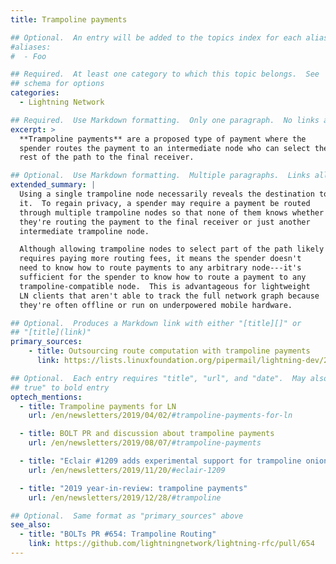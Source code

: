 ```yaml
---
title: Trampoline payments

## Optional.  An entry will be added to the topics index for each alias
#aliases:
#  - Foo

## Required.  At least one category to which this topic belongs.  See
## schema for options
categories:
  - Lightning Network

## Required.  Use Markdown formatting.  Only one paragraph.  No links allowed.
excerpt: >
  **Trampoline payments** are a proposed type of payment where the
  spender routes the payment to an intermediate node who can select the
  rest of the path to the final receiver.

## Optional.  Use Markdown formatting.  Multiple paragraphs.  Links allowed.
extended_summary: |
  Using a single trampoline node necessarily reveals the destination to
  it.  To regain privacy, a spender may require a payment be routed
  through multiple trampoline nodes so that none of them knows whether
  they're routing the payment to the final receiver or just another
  intermediate trampoline node.

  Although allowing trampoline nodes to select part of the path likely
  requires paying more routing fees, it means the spender doesn't
  need to know how to route payments to any arbitrary node---it's
  sufficient for the spender to know how to route a payment to any
  trampoline-compatible node.  This is advantageous for lightweight
  LN clients that aren't able to track the full network graph because
  they're often offline or run on underpowered mobile hardware.

## Optional.  Produces a Markdown link with either "[title][]" or
## "[title](link)"
primary_sources:
    - title: Outsourcing route computation with trampoline payments
      link: https://lists.linuxfoundation.org/pipermail/lightning-dev/2019-March/001939.html

## Optional.  Each entry requires "title", "url", and "date".  May also use "feature:
## true" to bold entry
optech_mentions:
  - title: Trampoline payments for LN
    url: /en/newsletters/2019/04/02/#trampoline-payments-for-ln

  - title: BOLT PR and discussion about trampoline payments
    url: /en/newsletters/2019/08/07/#trampoline-payments

  - title: "Eclair #1209 adds experimental support for trampoline onion format"
    url: /en/newsletters/2019/11/20/#eclair-1209

  - title: "2019 year-in-review: trampoline payments"
    url: /en/newsletters/2019/12/28/#trampoline

## Optional.  Same format as "primary_sources" above
see_also:
  - title: "BOLTs PR #654: Trampoline Routing"
    link: https://github.com/lightningnetwork/lightning-rfc/pull/654
---
```

